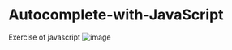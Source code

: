 # Autocomplete-with-JavaScript
Exercise of javascript
![image](https://user-images.githubusercontent.com/89823572/184641089-b8ac9331-1fb7-46d5-9b94-ef2f6953fe5d.png)
